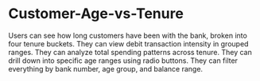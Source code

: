 # Customer-Age-vs-Tenure
Users can see how long customers have been with the bank, broken into four tenure buckets.  They can view debit transaction intensity in grouped ranges.  They can analyze total spending patterns across tenure.  They can drill down into specific age ranges using radio buttons.  They can filter everything by bank number, age group, and balance range.
